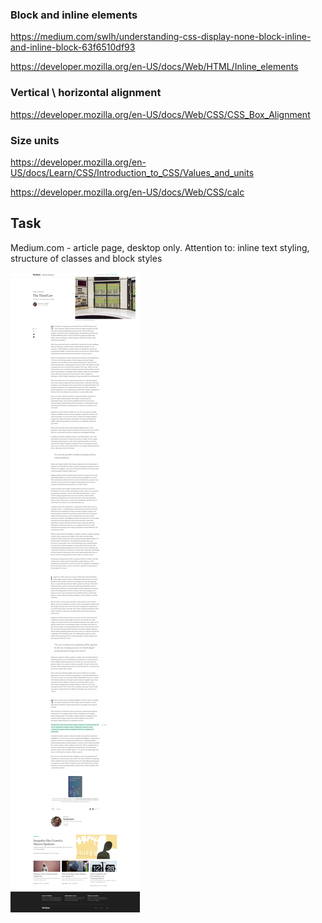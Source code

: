 ### Block and inline elements

https://medium.com/swlh/understanding-css-display-none-block-inline-and-inline-block-63f6510df93

https://developer.mozilla.org/en-US/docs/Web/HTML/Inline_elements

### Vertical \ horizontal alignment

https://developer.mozilla.org/en-US/docs/Web/CSS/CSS_Box_Alignment

### Size units

https://developer.mozilla.org/en-US/docs/Learn/CSS/Introduction_to_CSS/Values_and_units

https://developer.mozilla.org/en-US/docs/Web/CSS/calc

## Task

Medium.com - article page, desktop only.
Attention to: inline text styling, structure of classes and block styles

![medium page](task.png)
